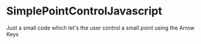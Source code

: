 # SimplePointControlJavascript
Just a small code which let's the user control a small point using the Arrow Keys
